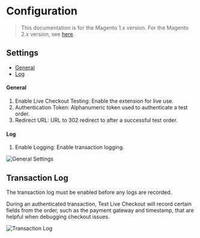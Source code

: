 # Configuration

> This documentation is for the Magento 1.x version. For the Magento 2.x version, see [here](https://nickolasburr.github.io/magento/extensions/2.x/testlivecheckout/latest/).

## Settings

- [General](#general)
- [Log](#log)

#### General

1. Enable Live Checkout Testing: Enable the extension for live use.
2. Authentication Token: Alphanumeric token used to authenticate a test order.
3. Redirect URL: URL to 302 redirect to after a successful test order.

#### Log

1. Enable Logging: Enable transaction logging.

![General Settings](https://nickolasburr.github.io/magento/extensions/1.x/testlivecheckout/latest/images/settings.png)

## Transaction Log

The transaction log must be enabled before any logs are recorded.

During an authenticated transaction, Test Live Checkout will record certain fields
from the order, such as the payment gateway and timestamp, that are helpful when
debugging checkout issues.

![Transaction Log](https://nickolasburr.github.io/magento/extensions/1.x/testlivecheckout/latest/images/log.png)
